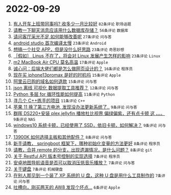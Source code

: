 # 2022-09-29

1. [有人开车上班带同事吗? 收多少一月比较好](https://www.v2ex.com/t/883740) `82条评论` `职场话题`
1. [请教一下聊天消息应该用什么数据库存储？](https://www.v2ex.com/t/883731) `56条评论` `数据库`
1. [请问客厅采光不足,如何能够改善呢](https://www.v2ex.com/t/883758) `27条评论` `问与答`
1. [android studio 首次编译太慢](https://www.v2ex.com/t/883751) `23条评论` `Android`
1. [想搞一个社交 APP，但是没什么好思路](https://www.v2ex.com/t/883737) `23条评论` `奇思妙想`
1. [［假如］ Linus 不在了，将会对 Linux 发展产生怎样的影响](https://www.v2ex.com/t/883696) `23条评论` `Linux`
1. [m2 MacBook Air CPU 莫名高温](https://www.v2ex.com/t/883741) `17条评论` `Apple`
1. [诚心问：后端大佬们都是怎么做网页设计的？](https://www.v2ex.com/t/883733) `16条评论` `程序员`
1. [现在买 iphone13promax 是好的时机吗](https://www.v2ex.com/t/883709) `15条评论` `Apple`
1. [阿里云已购的域名如何退款](https://www.v2ex.com/t/883703) `15条评论` `问与答`
1. [json 离线 可视化 数据提取工具推荐？](https://www.v2ex.com/t/883757) `12条评论` `问与答`
1. [Python 多层 for 循环性能如何提高](https://www.v2ex.com/t/883749) `11条评论` `Python`
1. [寻几个 C++练手的项目](https://www.v2ex.com/t/883697) `11条评论` `C++`
1. [苹果 11 换了第三方电池, 发现没办法更新系统了..](https://www.v2ex.com/t/883726) `9条评论` `问与答`
1. [群晖 DS220+安装 plex,jellyfin 播放杜比视界 偏绿偏紫，还有点卡顿 这 。。。](https://www.v2ex.com/t/883718) `9条评论` `NAS`
1. [windows10 系统卡顿，已经使用了 SSD，依旧卡顿，如何解决？](https://www.v2ex.com/t/883706) `9条评论` `问与答`
1. [13900K 如何选择主板和其他配件？](https://www.v2ex.com/t/883770) `8条评论` `问与答`
1. [新手请教， springboot 框架下，哪种初始化变量的方法更好](https://www.v2ex.com/t/883764) `8条评论` `程序员`
1. [请教，合并 remote 的分支，出现遗漏情况，是什么问题？](https://www.v2ex.com/t/883736) `8条评论` `git`
1. [关于 Restful API 版本号控制的实现选择](https://www.v2ex.com/t/883755) `7条评论` `程序员`
1. [安卓地图导航语音是否可以取消压低音乐播放？](https://www.v2ex.com/t/883738) `7条评论` `问与答`
1. [关于键盘](https://www.v2ex.com/t/883713) `7条评论` `机械键盘`
1. [在别人那见到一个装了 XP 系统的 U 盘，这种 U 盘是用什么工具制作的](https://www.v2ex.com/t/883705) `7条评论` `问与答`
1. [吐槽向，刚买两天的 AW8 发现个坏点...](https://www.v2ex.com/t/883707) `6条评论` `Apple`
